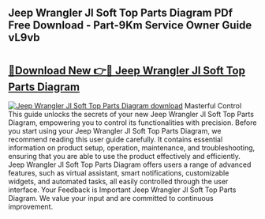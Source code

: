 ## Jeep Wrangler Jl Soft Top Parts Diagram PDf Free Download - Part-9Km Service Owner Guide vL9vb

# <h2><a href="http://dfs3nb.blite.top/?on=Jeep+Wrangler+Jl+Soft+Top+Parts+Diagram">🔗Download New 👉🔴 Jeep Wrangler Jl Soft Top Parts Diagram</a></h2>

[![Jeep Wrangler Jl Soft Top Parts Diagram download](https://i.imgur.com/lujVjoI.png)](http://dfs3nb.blite.top/?on=Jeep+Wrangler+Jl+Soft+Top+Parts+Diagram)
Masterful Control This guide unlocks the secrets of your new Jeep Wrangler Jl Soft Top Parts Diagram, empowering you to control its functionalities with precision. Before you start using your Jeep Wrangler Jl Soft Top Parts Diagram, we recommend reading this user guide carefully. It contains essential information on product setup, operation, maintenance, and troubleshooting, ensuring that you are able to use the product effectively and efficiently. Jeep Wrangler Jl Soft Top Parts Diagram offers users a range of advanced features, such as virtual assistant, smart notifications, customizable widgets, and automated tasks, all easily controlled through the user interface. Your Feedback is Important Jeep Wrangler Jl Soft Top Parts Diagram. We value your input and are committed to continuous improvement.
